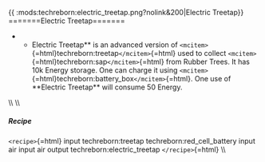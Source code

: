 {{ :mods:techreborn:electric_treetap.png?nolink&200\|Electric Treetap}}
=======Electric Treetap=======

-   -   Electric Treetap\*\* is an advanced version of
        `<mcitem>`{=html}techreborn:treetap`</mcitem>`{=html} used to
        collect `<mcitem>`{=html}techreborn:sap`</mcitem>`{=html} from
        Rubber Trees. It has 10k Energy storage. One can charge it using
        `<mcitem>`{=html}techreborn:battery_box`</mcitem>`{=html}. One
        use of \*\*Electric Treetap\*\* will consume 50 Energy.

\\\\ \\\\

##### Recipe

`<recipe>`{=html} input techreborn:treetap techreborn:red_cell_battery
input air input air output techreborn:electric_treetap
`</recipe>`{=html} \\\\
